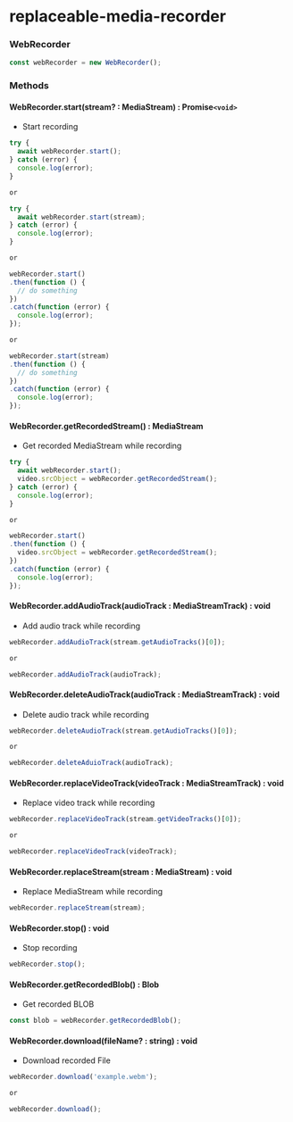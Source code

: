 # replaceable-media-recorder


### WebRecorder

```js
const webRecorder = new WebRecorder();
```

### Methods


#### WebRecorder.start(stream? : MediaStream) : Promise`<void>`
- Start recording

```js
try {
  await webRecorder.start();
} catch (error) {
  console.log(error);
}

or

try {
  await webRecorder.start(stream);
} catch (error) {
  console.log(error);
}

or

webRecorder.start()
.then(function () {
  // do something
})
.catch(function (error) {
  console.log(error);
});

or

webRecorder.start(stream)
.then(function () {
  // do something
})
.catch(function (error) {
  console.log(error);
});

```


#### WebRecorder.getRecordedStream() : MediaStream
- Get recorded MediaStream while recording

```js
try {
  await webRecorder.start();
  video.srcObject = webRecorder.getRecordedStream();
} catch (error) {
  console.log(error);
}

or

webRecorder.start()
.then(function () {
  video.srcObject = webRecorder.getRecordedStream();
})
.catch(function (error) {
  console.log(error);
});
```


#### WebRecorder.addAudioTrack(audioTrack : MediaStreamTrack) : void
- Add audio track while recording

```js
webRecorder.addAudioTrack(stream.getAudioTracks()[0]);

or 

webRecorder.addAudioTrack(audioTrack);
```


#### WebRecorder.deleteAudioTrack(audioTrack : MediaStreamTrack) : void
- Delete audio track while recording

```js
webRecorder.deleteAudioTrack(stream.getAudioTracks()[0]);

or

webRecorder.deleteAduioTrack(audioTrack);
```


#### WebRecorder.replaceVideoTrack(videoTrack : MediaStreamTrack) : void
- Replace video track while recording

```js
webRecorder.replaceVideoTrack(stream.getVideoTracks()[0]);

or

webRecorder.replaceVideoTrack(videoTrack);
```


#### WebRecorder.replaceStream(stream : MediaStream) : void
- Replace MediaStream while recording

```js
webRecorder.replaceStream(stream);
```


#### WebRecorder.stop() : void
- Stop recording

```js
webRecorder.stop();
```


#### WebRecorder.getRecordedBlob() : Blob 
- Get recorded BLOB

```js
const blob = webRecorder.getRecordedBlob();
```


#### WebRecorder.download(fileName? : string) : void
- Download recorded File

```js
webRecorder.download('example.webm');

or

webRecorder.download();
```
